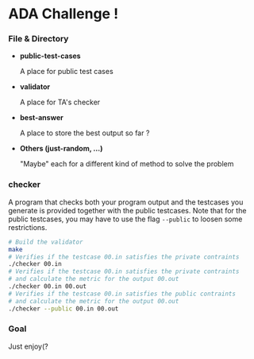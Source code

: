 # ADA Challenge !

### File & Directory

* **public-test-cases**

  A place for public test cases

* **validator**

  A place for TA's checker

* **best-answer**

  A place to store the best output so far ?

* **Others (just-random, ...)**

  "Maybe" each for a different kind of method to solve the problem

### checker

A program that checks both your program output and the testcases you generate is provided together with the public testcases. Note that for the public testcases, you may have to use the flag `--public` to loosen some restrictions.

``` sh
# Build the validator
make
# Verifies if the testcase 00.in satisfies the private contraints
./checker 00.in
# Verifies if the testcase 00.in satisfies the private contraints
# and calculate the metric for the output 00.out
./checker 00.in 00.out
# Verifies if the testcase 00.in satisfies the public contraints
# and calculate the metric for the output 00.out
./checker --public 00.in 00.out
```

### Goal

Just enjoy(?